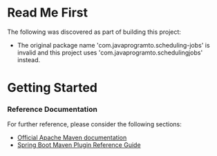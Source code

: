 # Read Me First
The following was discovered as part of building this project:

* The original package name 'com.javaprogramto.scheduling-jobs' is invalid and this project uses 'com.javaprogramto.schedulingjobs' instead.

# Getting Started

### Reference Documentation
For further reference, please consider the following sections:

* [Official Apache Maven documentation](https://maven.apache.org/guides/index.html)
* [Spring Boot Maven Plugin Reference Guide](https://docs.spring.io/spring-boot/docs/2.2.6.RELEASE/maven-plugin/)

